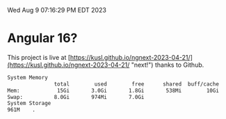 Wed Aug  9 07:16:29 PM EDT 2023

# Angular 16?


This project is live at [https://kusl.github.io/ngnext-2023-04-21/](https://kusl.github.io/ngnext-2023-04-21/ "next!") thanks to Github.

```bash
System Memory
               total        used        free      shared  buff/cache   available
Mem:            15Gi       3.0Gi       1.8Gi       538Mi        10Gi        11Gi
Swap:          8.0Gi       974Mi       7.0Gi
System Storage
961M	.
